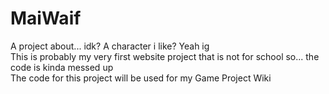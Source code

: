 # MaiWaif
A project about... idk? A character i like? Yeah ig<br>
This is probably my very first website project that is not for school so... the code is kinda messed up<br>
The code for this project will be used for my Game Project Wiki
